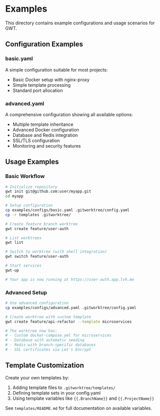 # Examples

This directory contains example configurations and usage scenarios for GWT.

## Configuration Examples

### basic.yaml
A simple configuration suitable for most projects:
- Basic Docker setup with nginx-proxy
- Simple template processing
- Standard port allocation

### advanced.yaml
A comprehensive configuration showing all available options:
- Multiple template inheritance
- Advanced Docker configuration
- Database and Redis integration
- SSL/TLS configuration
- Monitoring and security features

## Usage Examples

### Basic Workflow

```bash
# Initialize repository
gwt init git@github.com:user/myapp.git
cd myapp

# Setup configuration
cp examples/configs/basic.yaml .gitworktree/config.yaml
cp -r templates .gitworktree/

# Create feature branch worktree
gwt create feature/user-auth

# List worktrees
gwt list

# Switch to worktree (with shell integration)
gwt switch feature/user-auth

# Start services
gwt-up

# Your app is now running at https://user-auth.app.lvh.me
```

### Advanced Setup

```bash
# Use advanced configuration
cp examples/configs/advanced.yaml .gitworktree/config.yaml

# Create worktree with custom template
gwt create feature/api-refactor --template microservices

# The worktree now has:
# - Custom docker-compose.yml for microservices
# - Database with automatic seeding
# - Redis with branch-specific databases
# - SSL certificates via Let's Encrypt
```

## Template Customization

Create your own templates by:

1. Adding template files to `.gitworktree/templates/`
2. Defining template sets in your config.yaml
3. Using template variables like `{{.BranchName}}` and `{{.ProjectName}}`

See `templates/README.md` for full documentation on available variables.